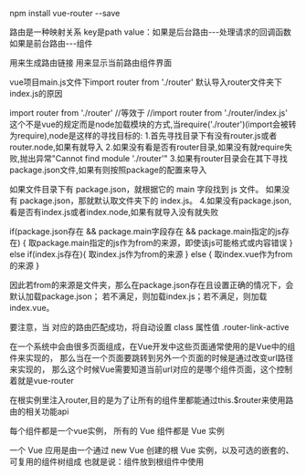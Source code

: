 npm install vue-router --save

路由是一种映射关系
key是path
value：如果是后台路由---处理请求的回调函数
       如果是前台路由---组件
       
<router-link> 用来生成路由链接
<router-view> 用来显示当前路由组件界面
      
vue项目main.js文件下import router from './router'
默认导入router文件夹下index.js的原因

import router from './router'
//等效于
//import router from './router/index.js'
这个不是vue的规定而是node加载模块的方式,当require('./router')(import会被转为require),node是这样的寻找目标的:
1.首先寻找目录下有没有router.js或者router.node,如果有就导入
2.如果没有看是否有router目录,如果没有就require失败,抛出异常"Cannot find module './router'"
3.如果有router目录会在其下寻找package.json文件,如果有则按照package的配置来导入

如果文件目录下有 package.json，就根据它的 main 字段找到 js 文件。
如果没有 package.json，那就默认取文件夹下的 index.js。
4.如果没有package.json,看是否有index.js或者index.node,如果有就导入没有就失败


 if(package.json存在 && package.main字段存在 && package.main指定的js存在) {
        取package.main指定的js作为from的来源，即使该js可能格式或内容错误
    } else if(index.js存在){
        取index.js作为from的来源
    } else {
        取index.vue作为from的来源
    }

因此若from的来源是文件夹，那么在package.json存在且设置正确的情况下，会默认加载package.json；
若不满足，则加载index.js；若不满足，则加载index.vue。



要注意，当 <router-link> 对应的路由匹配成功，将自动设置 class 属性值 .router-link-active



在一个系统中会由很多页面组成，在Vue开发中这些页面通常使用的是Vue中的组件来实现的，
那么当在一个页面要跳转到另外一个页面的时候是通过改变url路径来实现的，
那么这个时候Vue需要知道当前url对应的是哪个组件页面，这个控制着就是vue-router


在根实例里注入router,目的是为了让所有的组件里都能通过this.$router来使用路由的相关功能api

每个组件都是一个vue实例，
所有的 Vue 组件都是 Vue 实例

一个 Vue 应用是由一个通过 new Vue 创建的根 Vue 实例，以及可选的嵌套的、可复用的组件树组成
也就是说：组件放到根组件中使用
